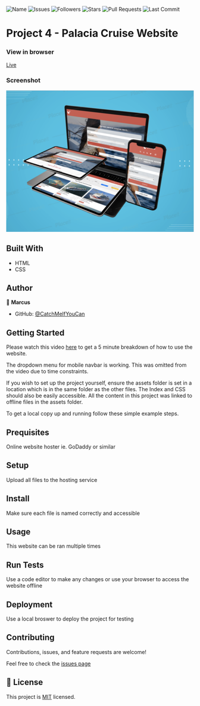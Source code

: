 ![Name](https://img.shields.io/badge/Marcus-Developer-red?style=for-the-badge)
![Issues](https://img.shields.io/github/issues/cachemegifyoucan/palacia?style=for-the-badge)
![Followers](https://img.shields.io/github/followers/cachemegifyoucan?style=for-the-badge)
![Stars](https://img.shields.io/github/stars/cachemegifyoucan?style=for-the-badge)
![Pull Requests](https://img.shields.io/github/issues-pr/cachemegifyoucan/palacia?style=for-the-badge)
![Last Commit](https://img.shields.io/github/last-commit/cachemegifyoucan/palacia/main?style=for-the-badge)

# Project 4 - Palacia Cruise Website

### View in browser
[Live](https://cachemegifyoucan.github.io/Palacia/)

### Screenshot
![Screenshot](mockup.png)

## Built With

- HTML
- CSS

## Author


👤 **Marcus**

- GitHub: [@CatchMeIfYouCan](https://github.com/CacheMeGifYouCan)

## Getting Started

Please watch this video [here](https://www.loom.com/share/4437f2c38b5a46ba88e7da85c62eaba7) to get a 5 minute breakdown of how to use the website.

The dropdown menu for mobile navbar is working. This was omitted from the video due to time constraints.

If you wish to set up the project yourself, ensure the assets folder is set in a location which is in the same folder as the other files. The Index and CSS should also be easily accessible. All the content in this project was linked to offline files in the assets folder.

To get a local copy up and running follow these simple example steps.

## Prequisites

Online website hoster ie. GoDaddy or similar

## Setup

Upload all files to the hosting service

## Install

Make sure each file is named correctly and accessible

## Usage

This website can be ran multiple times

## Run Tests

Use a code editor to make any changes or use your browser to access the website offline

## Deployment

Use a local broswer to deploy the project for testing

## Contributing

Contributions, issues, and feature requests are welcome!

Feel free to check the [issues page](https://github.com/CacheMeGifYouCan/Palacia/issues)

## 📝 License

This project is [MIT](LICENSE) licensed.
